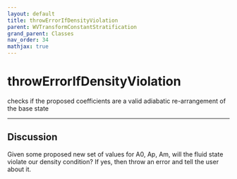```yaml
---
layout: default
title: throwErrorIfDensityViolation
parent: WVTransformConstantStratification
grand_parent: Classes
nav_order: 34
mathjax: true
---
```


#  throwErrorIfDensityViolation

checks if the proposed coefficients are a valid adiabatic re-arrangement of the base state


---

## Discussion

  Given some proposed new set of values for A0, Ap, Am, will
  the fluid state violate our density condition? If yes, then
  throw an error and tell the user about it.
